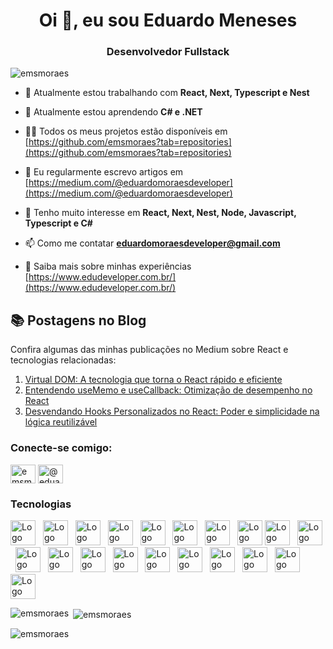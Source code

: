 <h1 align="center">Oi 👋, eu sou Eduardo Meneses</h1>
<h3 align="center">Desenvolvedor Fullstack</h3>

<p align="left"> <img src="https://komarev.com/ghpvc/?username=emsmoraes&label=Visualizações%20do%20perfil&color=0e75b6&style=flat" alt="emsmoraes" /> </p>

- 🔭 Atualmente estou trabalhando com **React, Next, Typescript e Nest**
  
- 🌱 Atualmente estou aprendendo **C# e .NET**

- 👨‍💻 Todos os meus projetos estão disponíveis em [https://github.com/emsmoraes?tab=repositories](https://github.com/emsmoraes?tab=repositories)

- 📝 Eu regularmente escrevo artigos em [https://medium.com/@eduardomoraesdeveloper](https://medium.com/@eduardomoraesdeveloper)

- 💬 Tenho muito interesse em **React, Next, Nest, Node, Javascript, Typescript e C#**

- 📫 Como me contatar **eduardomoraesdeveloper@gmail.com**

- 📄 Saiba mais sobre minhas experiências [https://www.edudeveloper.com.br/](https://www.edudeveloper.com.br/)

## 📚 Postagens no Blog

Confira algumas das minhas publicações no Medium sobre React e tecnologias relacionadas:

1. [Virtual DOM: A tecnologia que torna o React rápido e eficiente](https://medium.com/@eduardomoraesdeveloper/virtual-dom-a-tecnologia-que-torna-o-react-r%C3%A1pido-e-eficiente-fd30fa7d8d6d)
2. [Entendendo useMemo e useCallback: Otimização de desempenho no React](https://medium.com/@eduardomoraesdeveloper/entendendo-usememo-e-usecallback-otimiza%C3%A7%C3%A3o-de-desempenho-no-react-39ea527418c1)
3. [Desvendando Hooks Personalizados no React: Poder e simplicidade na lógica reutilizável](https://medium.com/@eduardomoraesdeveloper/desvendando-hooks-personalizados-no-react-poder-e-simplicidade-na-l%C3%B3gica-reutiliz%C3%A1vel-0655850c9454)

<h3 align="left">Conecte-se comigo:</h3>
<p align="left">
<a href="https://linkedin.com/in/emsmoraes" target="blank"><img align="center" src="https://raw.githubusercontent.com/rahuldkjain/github-profile-readme-generator/master/src/images/icons/Social/linked-in-alt.svg" alt="emsmoraes" height="30" width="40" /></a>
<a href="https://medium.com/@eduardomoraesdeveloper" target="blank"><img align="center" src="https://raw.githubusercontent.com/rahuldkjain/github-profile-readme-generator/master/src/images/icons/Social/medium.svg" alt="@eduardomoraesdeveloper" height="30" width="40" /></a>
</p>

### Tecnologias

<div text-align="justify">  
<img src="https://skillicons.dev/icons?i=js" height="40" alt="Logo do JavaScript" />
<img width="4" />
<img src="https://skillicons.dev/icons?i=ts" height="40" alt="Logo do TypeScript" />
<img width="4" />
<img src="https://cdn.jsdelivr.net/gh/devicons/devicon@latest/icons/csharp/csharp-original.svg" height="40" alt="Logo do C#" />
<img width="4" />
<img src="https://skillicons.dev/icons?i=react" height="40" alt="Logo do ReactJS" />
<img width="4" />
<img src="https://skillicons.dev/icons?i=nextjs" height="40" alt="Logo do NextJS" />
<img width="4" />
<img src="https://skillicons.dev/icons?i=styledcomponents" height="40" alt="Logo do Styled-Components" />
<img width="4" />
<img src="https://skillicons.dev/icons?i=tailwindcss" height="40" alt="Logo do Tailwind CSS" />
<img width="4" />
<img src="https://skillicons.dev/icons?i=vite" height="40" alt="Logo do Vite" />

<img src="https://skillicons.dev/icons?i=nodejs" height="40" alt="Logo do NodeJS" />
<img width="4" />
<img src="https://skillicons.dev/icons?i=prisma" height="40" alt="Logo do Prisma ORM" />
<img width="4" />
<img src="https://skillicons.dev/icons?i=postgres" height="40" alt="Logo do PostgreSQL" />
<img width="4" />
<img src="https://skillicons.dev/icons?i=mysql" height="40" alt="Logo do MySQL" />
<img width="4" />
<img src="https://skillicons.dev/icons?i=express" height="40" alt="Logo do Express" />
<img width="4" />
<img src="https://skillicons.dev/icons?i=nestjs" height="40" alt="Logo do NestJS" />
<img width="4" />
<img src="https://skillicons.dev/icons?i=docker" height="40" alt="Logo do Docker" />
<img width="4" />
<img src="https://skillicons.dev/icons?i=aws" height="40" alt="Logo do AWS" />
<img width="4" />
<img src="https://skillicons.dev/icons?i=azure" height="40" alt="Logo do Microsoft Azure" />
<img width="4" />
<img src="https://skillicons.dev/icons?i=git" height="40" alt="Logo do Git" />
<img width="4" />
<img src="https://skillicons.dev/icons?i=github" height="40" alt="Logo do GitHub" />
<img width="4" />
<img src="https://skillicons.dev/icons?i=yarn" height="40" alt="Logo do Yarn" />
</div>

<p/>

<p><img align="left" src="https://github-readme-stats.vercel.app/api/top-langs?username=emsmoraes&show_icons=true&locale=pt-br&layout=compact" alt="emsmoraes" /></p>

<p>&nbsp;<img align="center" src="https://github-readme-stats.vercel.app/api?username=emsmoraes&show_icons=true&locale=pt-br" alt="emsmoraes" /></p>

<p><img align="center" src="https://github-readme-streak-stats.herokuapp.com/?user=emsmoraes&" alt="emsmoraes" /></p>
